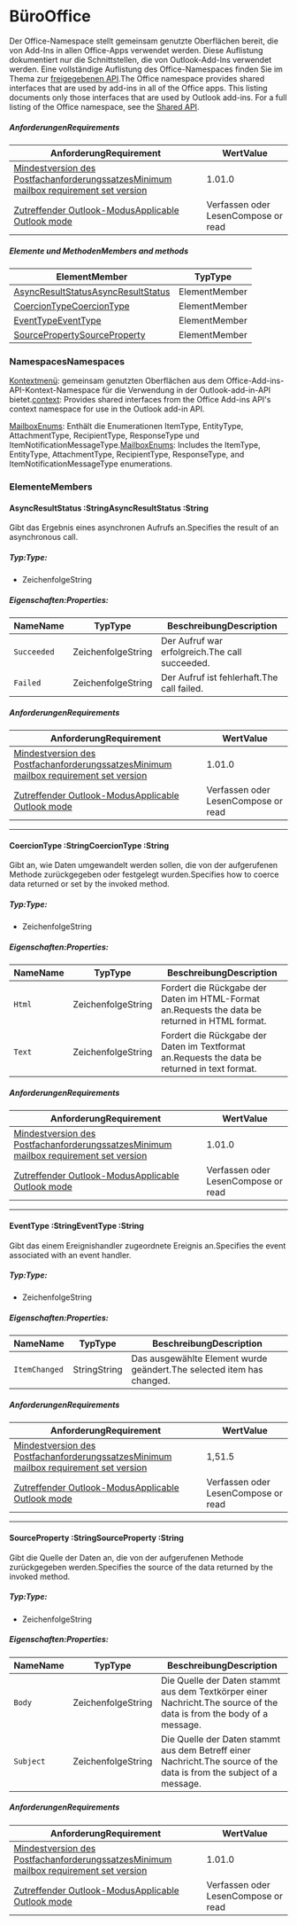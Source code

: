 # <a name="office"></a><span data-ttu-id="ad8fb-101">Büro</span><span class="sxs-lookup"><span data-stu-id="ad8fb-101">Office</span></span>

<span data-ttu-id="ad8fb-p101">Der Office-Namespace stellt gemeinsam genutzte Oberflächen bereit, die von Add-Ins in allen Office-Apps verwendet werden. Diese Auflistung dokumentiert nur die Schnittstellen, die von Outlook-Add-Ins verwendet werden. Eine vollständige Auflistung des Office-Namespaces finden Sie im Thema zur [freigegebenen API](/javascript/api/office).</span><span class="sxs-lookup"><span data-stu-id="ad8fb-p101">The Office namespace provides shared interfaces that are used by add-ins in all of the Office apps. This listing documents only those interfaces that are used by Outlook add-ins. For a full listing of the Office namespace, see the [Shared API](/javascript/api/office).</span></span>

##### <a name="requirements"></a><span data-ttu-id="ad8fb-104">Anforderungen</span><span class="sxs-lookup"><span data-stu-id="ad8fb-104">Requirements</span></span>

|<span data-ttu-id="ad8fb-105">Anforderung</span><span class="sxs-lookup"><span data-stu-id="ad8fb-105">Requirement</span></span>| <span data-ttu-id="ad8fb-106">Wert</span><span class="sxs-lookup"><span data-stu-id="ad8fb-106">Value</span></span>|
|---|---|
|[<span data-ttu-id="ad8fb-107">Mindestversion des Postfachanforderungssatzes</span><span class="sxs-lookup"><span data-stu-id="ad8fb-107">Minimum mailbox requirement set version</span></span>](/javascript/office/requirement-sets/outlook-api-requirement-sets)| <span data-ttu-id="ad8fb-108">1.0</span><span class="sxs-lookup"><span data-stu-id="ad8fb-108">1.0</span></span>|
|[<span data-ttu-id="ad8fb-109">Zutreffender Outlook-Modus</span><span class="sxs-lookup"><span data-stu-id="ad8fb-109">Applicable Outlook mode</span></span>](https://docs.microsoft.com/outlook/add-ins/#extension-points)| <span data-ttu-id="ad8fb-110">Verfassen oder Lesen</span><span class="sxs-lookup"><span data-stu-id="ad8fb-110">Compose or read</span></span>|

##### <a name="members-and-methods"></a><span data-ttu-id="ad8fb-111">Elemente und Methoden</span><span class="sxs-lookup"><span data-stu-id="ad8fb-111">Members and methods</span></span>

| <span data-ttu-id="ad8fb-112">Element</span><span class="sxs-lookup"><span data-stu-id="ad8fb-112">Member</span></span> | <span data-ttu-id="ad8fb-113">Typ</span><span class="sxs-lookup"><span data-stu-id="ad8fb-113">Type</span></span> |
|--------|------|
| [<span data-ttu-id="ad8fb-114">AsyncResultStatus</span><span class="sxs-lookup"><span data-stu-id="ad8fb-114">AsyncResultStatus</span></span>](#asyncresultstatus-string) | <span data-ttu-id="ad8fb-115">Element</span><span class="sxs-lookup"><span data-stu-id="ad8fb-115">Member</span></span> |
| [<span data-ttu-id="ad8fb-116">CoercionType</span><span class="sxs-lookup"><span data-stu-id="ad8fb-116">CoercionType</span></span>](#coerciontype-string) | <span data-ttu-id="ad8fb-117">Element</span><span class="sxs-lookup"><span data-stu-id="ad8fb-117">Member</span></span> |
| [<span data-ttu-id="ad8fb-118">EventType</span><span class="sxs-lookup"><span data-stu-id="ad8fb-118">EventType</span></span>](#eventtype-string) | <span data-ttu-id="ad8fb-119">Element</span><span class="sxs-lookup"><span data-stu-id="ad8fb-119">Member</span></span> |
| [<span data-ttu-id="ad8fb-120">SourceProperty</span><span class="sxs-lookup"><span data-stu-id="ad8fb-120">SourceProperty</span></span>](#sourceproperty-string) | <span data-ttu-id="ad8fb-121">Element</span><span class="sxs-lookup"><span data-stu-id="ad8fb-121">Member</span></span> |

### <a name="namespaces"></a><span data-ttu-id="ad8fb-122">Namespaces</span><span class="sxs-lookup"><span data-stu-id="ad8fb-122">Namespaces</span></span>

<span data-ttu-id="ad8fb-123">[Kontextmenü](office.context.md): gemeinsam genutzten Oberflächen aus dem Office-Add-ins-API-Kontext-Namespace für die Verwendung in der Outlook-add-in-API bietet.</span><span class="sxs-lookup"><span data-stu-id="ad8fb-123">[context](office.context.md): Provides shared interfaces from the Office Add-ins API's context namespace for use in the Outlook add-in API.</span></span>

<span data-ttu-id="ad8fb-124">[MailboxEnums](/javascript/api/outlook/office.mailboxenums.attachmenttype): Enthält die Enumerationen ItemType, EntityType, AttachmentType, RecipientType, ResponseType und ItemNotificationMessageType.</span><span class="sxs-lookup"><span data-stu-id="ad8fb-124">[MailboxEnums](/javascript/api/outlook/office.mailboxenums.attachmenttype): Includes the ItemType, EntityType, AttachmentType, RecipientType, ResponseType, and ItemNotificationMessageType enumerations.</span></span>

### <a name="members"></a><span data-ttu-id="ad8fb-125">Elemente</span><span class="sxs-lookup"><span data-stu-id="ad8fb-125">Members</span></span>

####  <a name="asyncresultstatus-string"></a><span data-ttu-id="ad8fb-126">AsyncResultStatus :String</span><span class="sxs-lookup"><span data-stu-id="ad8fb-126">AsyncResultStatus :String</span></span>

<span data-ttu-id="ad8fb-127">Gibt das Ergebnis eines asynchronen Aufrufs an.</span><span class="sxs-lookup"><span data-stu-id="ad8fb-127">Specifies the result of an asynchronous call.</span></span>

##### <a name="type"></a><span data-ttu-id="ad8fb-128">Typ:</span><span class="sxs-lookup"><span data-stu-id="ad8fb-128">Type:</span></span>

*   <span data-ttu-id="ad8fb-129">Zeichenfolge</span><span class="sxs-lookup"><span data-stu-id="ad8fb-129">String</span></span>

##### <a name="properties"></a><span data-ttu-id="ad8fb-130">Eigenschaften:</span><span class="sxs-lookup"><span data-stu-id="ad8fb-130">Properties:</span></span>

|<span data-ttu-id="ad8fb-131">Name</span><span class="sxs-lookup"><span data-stu-id="ad8fb-131">Name</span></span>| <span data-ttu-id="ad8fb-132">Typ</span><span class="sxs-lookup"><span data-stu-id="ad8fb-132">Type</span></span>| <span data-ttu-id="ad8fb-133">Beschreibung</span><span class="sxs-lookup"><span data-stu-id="ad8fb-133">Description</span></span>|
|---|---|---|
|`Succeeded`| <span data-ttu-id="ad8fb-134">Zeichenfolge</span><span class="sxs-lookup"><span data-stu-id="ad8fb-134">String</span></span>|<span data-ttu-id="ad8fb-135">Der Aufruf war erfolgreich.</span><span class="sxs-lookup"><span data-stu-id="ad8fb-135">The call succeeded.</span></span>|
|`Failed`| <span data-ttu-id="ad8fb-136">Zeichenfolge</span><span class="sxs-lookup"><span data-stu-id="ad8fb-136">String</span></span>|<span data-ttu-id="ad8fb-137">Der Aufruf ist fehlerhaft.</span><span class="sxs-lookup"><span data-stu-id="ad8fb-137">The call failed.</span></span>|

##### <a name="requirements"></a><span data-ttu-id="ad8fb-138">Anforderungen</span><span class="sxs-lookup"><span data-stu-id="ad8fb-138">Requirements</span></span>

|<span data-ttu-id="ad8fb-139">Anforderung</span><span class="sxs-lookup"><span data-stu-id="ad8fb-139">Requirement</span></span>| <span data-ttu-id="ad8fb-140">Wert</span><span class="sxs-lookup"><span data-stu-id="ad8fb-140">Value</span></span>|
|---|---|
|[<span data-ttu-id="ad8fb-141">Mindestversion des Postfachanforderungssatzes</span><span class="sxs-lookup"><span data-stu-id="ad8fb-141">Minimum mailbox requirement set version</span></span>](/javascript/office/requirement-sets/outlook-api-requirement-sets)| <span data-ttu-id="ad8fb-142">1.0</span><span class="sxs-lookup"><span data-stu-id="ad8fb-142">1.0</span></span>|
|[<span data-ttu-id="ad8fb-143">Zutreffender Outlook-Modus</span><span class="sxs-lookup"><span data-stu-id="ad8fb-143">Applicable Outlook mode</span></span>](https://docs.microsoft.com/outlook/add-ins/#extension-points)| <span data-ttu-id="ad8fb-144">Verfassen oder Lesen</span><span class="sxs-lookup"><span data-stu-id="ad8fb-144">Compose or read</span></span>|

---

####  <a name="coerciontype-string"></a><span data-ttu-id="ad8fb-145">CoercionType :String</span><span class="sxs-lookup"><span data-stu-id="ad8fb-145">CoercionType :String</span></span>

<span data-ttu-id="ad8fb-146">Gibt an, wie Daten umgewandelt werden sollen, die von der aufgerufenen Methode zurückgegeben oder festgelegt wurden.</span><span class="sxs-lookup"><span data-stu-id="ad8fb-146">Specifies how to coerce data returned or set by the invoked method.</span></span>

##### <a name="type"></a><span data-ttu-id="ad8fb-147">Typ:</span><span class="sxs-lookup"><span data-stu-id="ad8fb-147">Type:</span></span>

*   <span data-ttu-id="ad8fb-148">Zeichenfolge</span><span class="sxs-lookup"><span data-stu-id="ad8fb-148">String</span></span>

##### <a name="properties"></a><span data-ttu-id="ad8fb-149">Eigenschaften:</span><span class="sxs-lookup"><span data-stu-id="ad8fb-149">Properties:</span></span>

|<span data-ttu-id="ad8fb-150">Name</span><span class="sxs-lookup"><span data-stu-id="ad8fb-150">Name</span></span>| <span data-ttu-id="ad8fb-151">Typ</span><span class="sxs-lookup"><span data-stu-id="ad8fb-151">Type</span></span>| <span data-ttu-id="ad8fb-152">Beschreibung</span><span class="sxs-lookup"><span data-stu-id="ad8fb-152">Description</span></span>|
|---|---|---|
|`Html`| <span data-ttu-id="ad8fb-153">Zeichenfolge</span><span class="sxs-lookup"><span data-stu-id="ad8fb-153">String</span></span>|<span data-ttu-id="ad8fb-154">Fordert die Rückgabe der Daten im HTML-Format an.</span><span class="sxs-lookup"><span data-stu-id="ad8fb-154">Requests the data be returned in HTML format.</span></span>|
|`Text`| <span data-ttu-id="ad8fb-155">Zeichenfolge</span><span class="sxs-lookup"><span data-stu-id="ad8fb-155">String</span></span>|<span data-ttu-id="ad8fb-156">Fordert die Rückgabe der Daten im Textformat an.</span><span class="sxs-lookup"><span data-stu-id="ad8fb-156">Requests the data be returned in text format.</span></span>|

##### <a name="requirements"></a><span data-ttu-id="ad8fb-157">Anforderungen</span><span class="sxs-lookup"><span data-stu-id="ad8fb-157">Requirements</span></span>

|<span data-ttu-id="ad8fb-158">Anforderung</span><span class="sxs-lookup"><span data-stu-id="ad8fb-158">Requirement</span></span>| <span data-ttu-id="ad8fb-159">Wert</span><span class="sxs-lookup"><span data-stu-id="ad8fb-159">Value</span></span>|
|---|---|
|[<span data-ttu-id="ad8fb-160">Mindestversion des Postfachanforderungssatzes</span><span class="sxs-lookup"><span data-stu-id="ad8fb-160">Minimum mailbox requirement set version</span></span>](/javascript/office/requirement-sets/outlook-api-requirement-sets)| <span data-ttu-id="ad8fb-161">1.0</span><span class="sxs-lookup"><span data-stu-id="ad8fb-161">1.0</span></span>|
|[<span data-ttu-id="ad8fb-162">Zutreffender Outlook-Modus</span><span class="sxs-lookup"><span data-stu-id="ad8fb-162">Applicable Outlook mode</span></span>](https://docs.microsoft.com/outlook/add-ins/#extension-points)| <span data-ttu-id="ad8fb-163">Verfassen oder Lesen</span><span class="sxs-lookup"><span data-stu-id="ad8fb-163">Compose or read</span></span>|

---

####  <a name="eventtype-string"></a><span data-ttu-id="ad8fb-164">EventType :String</span><span class="sxs-lookup"><span data-stu-id="ad8fb-164">EventType :String</span></span>

<span data-ttu-id="ad8fb-165">Gibt das einem Ereignishandler zugeordnete Ereignis an.</span><span class="sxs-lookup"><span data-stu-id="ad8fb-165">Specifies the event associated with an event handler.</span></span>

##### <a name="type"></a><span data-ttu-id="ad8fb-166">Typ:</span><span class="sxs-lookup"><span data-stu-id="ad8fb-166">Type:</span></span>

*   <span data-ttu-id="ad8fb-167">Zeichenfolge</span><span class="sxs-lookup"><span data-stu-id="ad8fb-167">String</span></span>

##### <a name="properties"></a><span data-ttu-id="ad8fb-168">Eigenschaften:</span><span class="sxs-lookup"><span data-stu-id="ad8fb-168">Properties:</span></span>

| <span data-ttu-id="ad8fb-169">Name</span><span class="sxs-lookup"><span data-stu-id="ad8fb-169">Name</span></span> | <span data-ttu-id="ad8fb-170">Typ</span><span class="sxs-lookup"><span data-stu-id="ad8fb-170">Type</span></span> | <span data-ttu-id="ad8fb-171">Beschreibung</span><span class="sxs-lookup"><span data-stu-id="ad8fb-171">Description</span></span> |
|---|---|---|
|`ItemChanged`| <span data-ttu-id="ad8fb-172">String</span><span class="sxs-lookup"><span data-stu-id="ad8fb-172">String</span></span> | <span data-ttu-id="ad8fb-173">Das ausgewählte Element wurde geändert.</span><span class="sxs-lookup"><span data-stu-id="ad8fb-173">The selected item has changed.</span></span> |

##### <a name="requirements"></a><span data-ttu-id="ad8fb-174">Anforderungen</span><span class="sxs-lookup"><span data-stu-id="ad8fb-174">Requirements</span></span>

|<span data-ttu-id="ad8fb-175">Anforderung</span><span class="sxs-lookup"><span data-stu-id="ad8fb-175">Requirement</span></span>| <span data-ttu-id="ad8fb-176">Wert</span><span class="sxs-lookup"><span data-stu-id="ad8fb-176">Value</span></span>|
|---|---|
|[<span data-ttu-id="ad8fb-177">Mindestversion des Postfachanforderungssatzes</span><span class="sxs-lookup"><span data-stu-id="ad8fb-177">Minimum mailbox requirement set version</span></span>](/javascript/office/requirement-sets/outlook-api-requirement-sets)| <span data-ttu-id="ad8fb-178">1,5</span><span class="sxs-lookup"><span data-stu-id="ad8fb-178">1.5</span></span> |
|[<span data-ttu-id="ad8fb-179">Zutreffender Outlook-Modus</span><span class="sxs-lookup"><span data-stu-id="ad8fb-179">Applicable Outlook mode</span></span>](https://docs.microsoft.com/outlook/add-ins/#extension-points)| <span data-ttu-id="ad8fb-180">Verfassen oder Lesen</span><span class="sxs-lookup"><span data-stu-id="ad8fb-180">Compose or read</span></span> |

---

####  <a name="sourceproperty-string"></a><span data-ttu-id="ad8fb-181">SourceProperty :String</span><span class="sxs-lookup"><span data-stu-id="ad8fb-181">SourceProperty :String</span></span>

<span data-ttu-id="ad8fb-182">Gibt die Quelle der Daten an, die von der aufgerufenen Methode zurückgegeben werden.</span><span class="sxs-lookup"><span data-stu-id="ad8fb-182">Specifies the source of the data returned by the invoked method.</span></span>

##### <a name="type"></a><span data-ttu-id="ad8fb-183">Typ:</span><span class="sxs-lookup"><span data-stu-id="ad8fb-183">Type:</span></span>

*   <span data-ttu-id="ad8fb-184">Zeichenfolge</span><span class="sxs-lookup"><span data-stu-id="ad8fb-184">String</span></span>

##### <a name="properties"></a><span data-ttu-id="ad8fb-185">Eigenschaften:</span><span class="sxs-lookup"><span data-stu-id="ad8fb-185">Properties:</span></span>

|<span data-ttu-id="ad8fb-186">Name</span><span class="sxs-lookup"><span data-stu-id="ad8fb-186">Name</span></span>| <span data-ttu-id="ad8fb-187">Typ</span><span class="sxs-lookup"><span data-stu-id="ad8fb-187">Type</span></span>| <span data-ttu-id="ad8fb-188">Beschreibung</span><span class="sxs-lookup"><span data-stu-id="ad8fb-188">Description</span></span>|
|---|---|---|
|`Body`| <span data-ttu-id="ad8fb-189">Zeichenfolge</span><span class="sxs-lookup"><span data-stu-id="ad8fb-189">String</span></span>|<span data-ttu-id="ad8fb-190">Die Quelle der Daten stammt aus dem Textkörper einer Nachricht.</span><span class="sxs-lookup"><span data-stu-id="ad8fb-190">The source of the data is from the body of a message.</span></span>|
|`Subject`| <span data-ttu-id="ad8fb-191">Zeichenfolge</span><span class="sxs-lookup"><span data-stu-id="ad8fb-191">String</span></span>|<span data-ttu-id="ad8fb-192">Die Quelle der Daten stammt aus dem Betreff einer Nachricht.</span><span class="sxs-lookup"><span data-stu-id="ad8fb-192">The source of the data is from the subject of a message.</span></span>|

##### <a name="requirements"></a><span data-ttu-id="ad8fb-193">Anforderungen</span><span class="sxs-lookup"><span data-stu-id="ad8fb-193">Requirements</span></span>

|<span data-ttu-id="ad8fb-194">Anforderung</span><span class="sxs-lookup"><span data-stu-id="ad8fb-194">Requirement</span></span>| <span data-ttu-id="ad8fb-195">Wert</span><span class="sxs-lookup"><span data-stu-id="ad8fb-195">Value</span></span>|
|---|---|
|[<span data-ttu-id="ad8fb-196">Mindestversion des Postfachanforderungssatzes</span><span class="sxs-lookup"><span data-stu-id="ad8fb-196">Minimum mailbox requirement set version</span></span>](/javascript/office/requirement-sets/outlook-api-requirement-sets)| <span data-ttu-id="ad8fb-197">1.0</span><span class="sxs-lookup"><span data-stu-id="ad8fb-197">1.0</span></span>|
|[<span data-ttu-id="ad8fb-198">Zutreffender Outlook-Modus</span><span class="sxs-lookup"><span data-stu-id="ad8fb-198">Applicable Outlook mode</span></span>](https://docs.microsoft.com/outlook/add-ins/#extension-points)| <span data-ttu-id="ad8fb-199">Verfassen oder Lesen</span><span class="sxs-lookup"><span data-stu-id="ad8fb-199">Compose or read</span></span>|